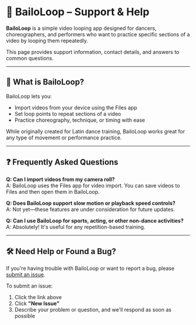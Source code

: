 # 🕺 BailoLoop – Support & Help

**BailoLoop** is a simple video looping app designed for dancers, choreographers, and performers who want to practice specific sections of a video by looping them repeatedly.

This page provides support information, contact details, and answers to common questions.

---

## 📌 What is BailoLoop?

BailoLoop lets you:
- Import videos from your device using the Files app
- Set loop points to repeat sections of a video
- Practice choreography, technique, or timing with ease

While originally created for Latin dance training, BailoLoop works great for any type of movement or performance practice.

---

## ❓ Frequently Asked Questions

**Q: Can I import videos from my camera roll?**  
A: BailoLoop uses the Files app for video import. You can save videos to Files and then open them in BailoLoop.

**Q: Does BailoLoop support slow motion or playback speed controls?**  
A: Not yet—these features are under consideration for future updates.

**Q: Can I use BailoLoop for sports, acting, or other non-dance activities?**  
A: Absolutely! It's useful for any repetition-based training.

---

## 🛠 Need Help or Found a Bug?

If you're having trouble with BailoLoop or want to report a bug, please [submit an issue](https://github.com/edaena/bailoloop-support/issues).  

To submit an issue:
1. Click the link above
2. Click **"New Issue"**
3. Describe your problem or question, and we'll respond as soon as possible

